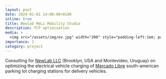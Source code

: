 ```yaml
---
layout: post
date: 2024-01-01 14:00:00+0100
inline: true
title: Newlab MeLi Mobility Studio
description: TCP optimization
media: >
  <img src="/assets/img/ev.jpg" width="200" style="padding-left:1em; padding-right:1em"/>
importance: 1
category: project
---
```


Consulting for [NewLab LLC](https://newlab.com) (Brooklyn, USA and Montevideo, Uruguay) on optimizing the electrical vehicle charging of [Mercado Libre](https://www.mercadolibre.com) south-american parking lot charging stations for delivery vehicles.